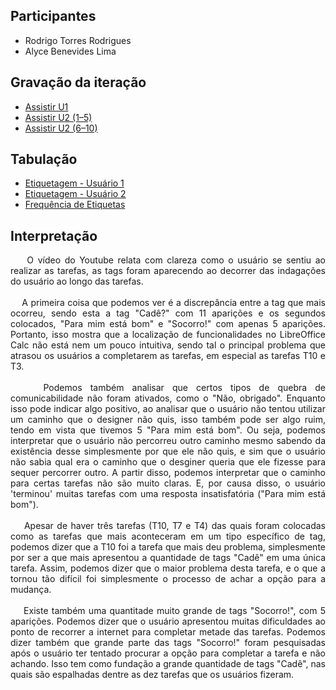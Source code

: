 <div align="justify">
  
## Participantes
- Rodrigo Torres Rodrigues
- Alyce Benevides Lima
  
## Gravação da iteração

- [Assistir U1](https://youtu.be/dlkTeykH7lQ?si=zjsNKuCbAFf1itkN)
- [Assistir U2 (1–5)](https://www.youtube.com/watch?v=MkHZwXxbmB4)
- [Assistir U2 (6–10)](https://www.youtube.com/watch?v=R1fWPr4xAR0)

## Tabulação
- [Etiquetagem - Usuário 1](https://www.notion.so/27a6bcc1a58a8038bfe3d3a618cf2faf?v=27a6bcc1a58a8060ab9e000c7fe40824&source=copy_link)
- [Etiquetagem - Usuário 2](https://www.notion.so/27a6bcc1a58a80d7b3ddeb7f8545c026?v=27a6bcc1a58a80bf8fc0000cf48ecb11&source=copy_link)
- [Frequência de Etiquetas](https://www.notion.so/27a6bcc1a58a80c3ab8ee6178f423576?v=27a6bcc1a58a808a93eb000c0b8dfd67&source=copy_link)

## Interpretação
&nbsp;&nbsp;&nbsp;&nbsp;O vídeo do Youtube relata com clareza como o usuário se sentiu ao realizar as tarefas, as tags foram aparecendo ao decorrer das indagações do usuário ao longo das tarefas.
<br>
<br>
&nbsp;&nbsp;&nbsp;&nbsp;A primeira coisa que podemos ver é a discrepância entre a tag que mais ocorreu, sendo esta a tag "Cadê?" com 11 aparições e os segundos colocados, "Para mim está bom" e "Socorro!" com apenas 5 aparições. Portanto, isso mostra que a localização de funcionalidades no LibreOffice Calc não está nem um pouco intuitiva, sendo tal o principal problema que atrasou os usuários a completarem as tarefas, em especial as tarefas T10 e T3.
<br>
<br>
&nbsp;&nbsp;&nbsp;&nbsp;Podemos também analisar que certos tipos de quebra de comunicabilidade não foram ativados, como o "Não, obrigado". Enquanto isso pode indicar algo positivo, ao analisar que o usuário não tentou utilizar um caminho que o designer não quis, isso também pode ser algo ruim, tendo em vista que tivemos 5 "Para mim está bom". Ou seja, podemos interpretar que o usuário não percorreu outro caminho mesmo sabendo da existência desse simplesmente por que ele não quis, e sim que o usuário não sabia qual era o caminho que o desginer queria que ele fizesse para sequer percorrer outro. A partir disso, podemos interpretar que o caminho para certas tarefas não são muito claras. E, por causa disso, o usuário 'terminou' muitas tarefas com uma resposta insatisfatória ("Para mim está bom").
<br>
<br>
&nbsp;&nbsp;&nbsp;&nbsp;Apesar de haver três tarefas (T10, T7 e T4) das quais foram colocadas como as tarefas que mais aconteceram em um tipo específico de tag, podemos dizer que a T10 foi a tarefa que mais deu problema, simplesmente por ser a que mais apresentou a quantidade de tags "Cadê" em uma única tarefa. Assim, podemos dizer que o maior problema desta tarefa, e o que a tornou tão difícil foi simplesmente o processo de achar a opção para a mudança.
<br>
<br>
&nbsp;&nbsp;&nbsp;&nbsp;Existe também uma quantitade muito grande de tags "Socorro!", com 5 aparições. Podemos dizer que o usuário apresentou muitas dificuldades ao ponto de recorrer a internet para completar metade das tarefas. Podemos dizer também que grande parte das tags "Socorro!" foram pesquisadas após o usuário ter tentado procurar a opção para completar a tarefa e não achando. Isso tem como fundação a grande quantidade de tags "Cadê", nas quais são espalhadas dentre as dez tarefas que os usuários fizeram.
</div>  
